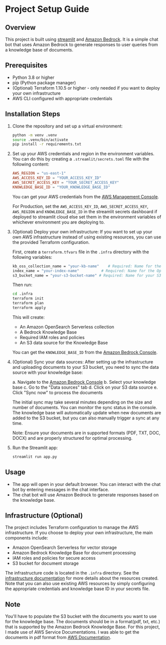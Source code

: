 # Project Setup Guide

## Overview
This project is built using [streamlit](https://streamlit.io/) and [Amazon Bedrock](https://aws.amazon.com/bedrock/). It is a simple chat bot that uses Amazon Bedrock to generate responses to user queries from a knowledge base of documents.

## Prerequisites
- Python 3.8 or higher
- pip (Python package manager)
- (Optional) Terraform 1.10.5 or higher - only needed if you want to deploy your own infrastructure
- AWS CLI configured with appropriate credentials

## Installation Steps

1. Clone the repository and set up a virtual environment:
   ```bash
   python -m venv .venv
   source .venv/bin/activate
   pip install -r requirements.txt
   ```

2. Set up your AWS credentials and region in the environment variables. You can do this by creating a `.streamlit/secrets.toml` file with the following content:
   ```toml
   AWS_REGION = "us-east-1"
   AWS_ACCESS_KEY_ID = "YOUR_ACCESS_KEY_ID"
   AWS_SECRET_ACCESS_KEY = "YOUR_SECRET_ACCESS_KEY"
   KNOWLEDGE_BASE_ID = "YOUR_KNOWLEDGE_BASE_ID"
   ```

   You can get your AWS credentials from the [AWS Management Console](https://us-east-1.console.aws.amazon.com/console/home?region=us-east-1#/settings/details).

   For Production, set the `AWS_ACCESS_KEY_ID`, `AWS_SECRET_ACCESS_KEY`, `AWS_REGION` and `KNOWLEDGE_BASE_ID` in the streamlit secrets dashboard if deployed to streamlit cloud else set them in the environment variables of whichever environment you are deploying to.

3. (Optional) Deploy your own infrastructure:
   If you want to set up your own AWS infrastructure instead of using existing resources, you can use the provided Terraform configuration.

   First, create a `terraform.tfvars` file in the `.infra` directory with the following variables:
   ```bash
   kb_oss_collection_name = "your-kb-name"    # Required: Name for the knowledge base
   index_name = "your-index-name"          # Required: Name for the OpenSearch index
   s3_bucket_name = "your-s3-bucket-name" # Required: Name for your S3 bucket with the documents for the Knowledge Base
   ```

   Then run:
   ```bash
   cd .infra
   terraform init
   terraform plan
   terraform apply
   ```

   This will create:
   - An Amazon OpenSearch Serverless collection
   - A Bedrock Knowledge Base
   - Required IAM roles and policies
   - An S3 data source for the Knowledge Base

   You can get the `KNOWLEDGE_BASE_ID` from the [Amazon Bedrock Console](https://us-east-1.console.aws.amazon.com/bedrock/home?region=us-east-1#/knowledge-bases).

4. (Optional) Sync your data sources:
   After setting up the infrastructure and uploading documents to your S3 bucket, you need to sync the data source with your knowledge base:

   a. Navigate to the [Amazon Bedrock Console](https://us-east-1.console.aws.amazon.com/bedrock/home?region=us-east-1#/knowledge-bases)
   b. Select your knowledge base
   c. Go to the "Data sources" tab
   d. Click on your S3 data source
   e. Click "Sync now" to process the documents

   The initial sync may take several minutes depending on the size and number of documents. You can monitor the sync status in the console. The knowledge base will automatically update when new documents are added to the S3 bucket, but you can also manually trigger a sync at any time.

   Note: Ensure your documents are in supported formats (PDF, TXT, DOC, DOCX) and are properly structured for optimal processing.

5. Run the Streamlit app:
   ```bash
   streamlit run app.py
   ```

## Usage
- The app will open in your default browser. You can interact with the chat bot by entering messages in the chat interface.
- The chat bot will use Amazon Bedrock to generate responses based on the knowledge base.

## Infrastructure (Optional)
The project includes Terraform configuration to manage the AWS infrastructure. If you choose to deploy your own infrastructure, the main components include:
- Amazon OpenSearch Serverless for vector storage
- Amazon Bedrock Knowledge Base for document processing
- IAM roles and policies for secure access
- S3 bucket for document storage

The infrastructure code is located in the `.infra` directory. See the [infrastructure documentation](.infra/README.md) for more details about the resources created. Note that you can also use existing AWS resources by simply configuring the appropriate credentials and knowledge base ID in your secrets file.

## Note
You'll have to populate the S3 bucket with the documents you want to use for the knowledge base. The documents should be in a format(pdf, txt, etc.) that is supported by the Amazon Bedrock Knowledge Base. For this project, I made use of AWS Service Documentations. I was able to get the documents in pdf format from [AWS Documentation](https://docs.aws.amazon.com/).